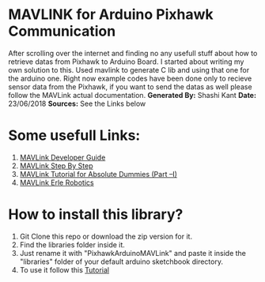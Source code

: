 # MAVLINK for Arduino Pixhawk Communication
After scrolling over the internet and finding no any usefull stuff about how to retrieve datas from Pixhawk to Arduino Board. I started about writing my own solution to this. Used mavlink to generate C lib and using that one for the arduino one. Right now example codes have been done only to recieve sensor data from the Pixhawk, if you want to send the datas as well please follow the MAVLink actual documentation.
**Generated By:** Shashi Kant
**Date:** 23/06/2018
**Sources:** See the Links below  

# Some usefull Links:
1. [MAVLink Developer Guide](https://mavlink.io/en/)
1. [MAVLink Step By Step](https://discuss.ardupilot.org/t/mavlink-step-by-step/9629)
1. [MAVLink Tutorial for Absolute Dummies (Part –I)](https://diydrones.com/group/arducopterusergroup/forum/topics/mavlink-tutorial-for-absolute-dummies-part-i?xg_source=activity)
1. [MAVLink Erle Robotics](http://erlerobot.github.io/erle_gitbook/en/mavlink/mavlink.html)

# How to install this library?
1. Git Clone this repo or download the zip version for it.
1. Find the libraries folder inside it.
1. Just rename it with "PixhawkArduinoMAVLink" and paste it inside the "libraries" folder of your default arduino sketchbook directory.
1. To use it follow this [Tutorial](tutorial.md)
